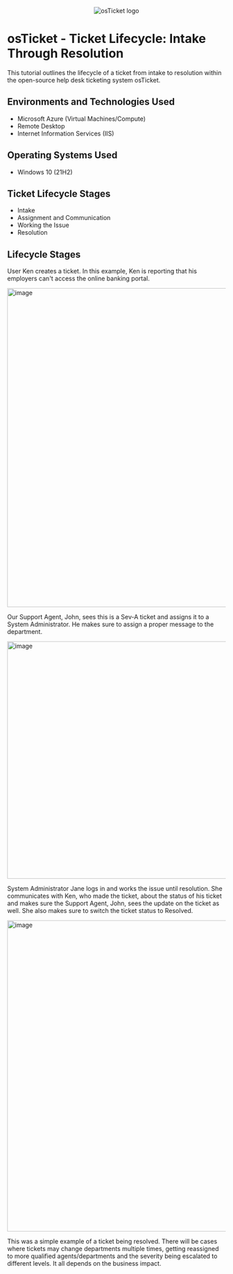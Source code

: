 <p align="center">
<img src="https://i.imgur.com/Clzj7Xs.png" alt="osTicket logo"/>
</p>

<h1>osTicket - Ticket Lifecycle: Intake Through Resolution</h1>
This tutorial outlines the lifecycle of a ticket from intake to resolution within the open-source help desk ticketing system osTicket.<br />

<h2>Environments and Technologies Used</h2>

- Microsoft Azure (Virtual Machines/Compute)
- Remote Desktop
- Internet Information Services (IIS)

<h2>Operating Systems Used </h2>

- Windows 10</b> (21H2)

<h2>Ticket Lifecycle Stages</h2>

- Intake
- Assignment and Communication
- Working the Issue
- Resolution

<h2>Lifecycle Stages</h2>

User Ken creates a ticket. In this example, Ken is reporting that his employers can't access the online banking portal.

<img width="665" height="735" alt="image" src="https://github.com/user-attachments/assets/8627620b-f260-48cc-8713-a6ca29cc0ef9" />

Our Support Agent, John, sees this is a Sev-A ticket and assigns it to a System Administrator. He makes sure to assign a proper message to the department. 

<img width="891" height="547" alt="image" src="https://github.com/user-attachments/assets/0b8d7acc-006f-45d2-8ab0-aabcac7deb99" />

System Administrator Jane logs in and works the issue until resolution. She communicates with Ken, who made the ticket, about the status of his ticket and makes sure the Support Agent, John, sees the update on the ticket as well. She also makes sure to switch the ticket status to Resolved.

<img width="714" height="717" alt="image" src="https://github.com/user-attachments/assets/c4e3087a-b67c-45a8-bb25-4ff02639ec21" />

This was a simple example of a ticket being resolved. There will be cases where tickets may change departments multiple times, getting reassigned to more qualified agents/departments and the severity being escalated to different levels. It all depends on the business impact. 
